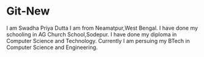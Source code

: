 # Git-New
I am Swadha Priya Dutta
I am from Neamatpur,West Bengal.
I have done my schooling in AG Church School,Sodepur.
I have done my diploma in Computer Science and Technology.
Currently I am persuing my BTech in Computer Science and Engineering.
